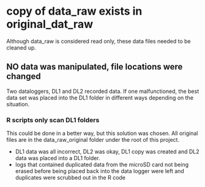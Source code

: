 # copy of data_raw exists in original_dat_raw
Although data_raw is considered read only, these data files needed to be cleaned up.  
  
## NO data was manipulated, file locations were changed
Two dataloggers, DL1 and DL2 recorded data. If one malfunctioned, the best data set was placed into the DL1 folder in different ways depending on the situation.  
  
### R scripts only scan DL1 folders
This could be done in a better way, but this solution was chosen. All original files are in the data_raw_original folder under the root of this project. 

- DL1 data was all incorrect, DL2 was okay, DL1 copy was created and DL2 data was placed into a DL1 folder.
- logs that contained duplicated data from the microSD card not being erased before being placed back into the data logger were left and duplicates were scrubbed out in the R code
